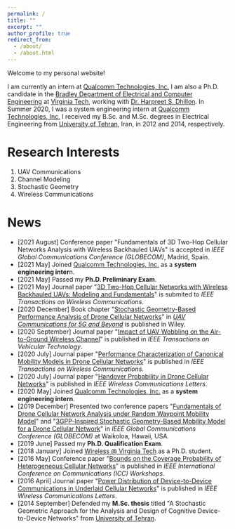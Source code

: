 ```yaml
---
permalink: /
title: ""
excerpt: ""
author_profile: true
redirect_from: 
  - /about/
  - /about.html
---
```


Welcome to my personal website!

I am currently an intern at [Qualcomm Technologies, Inc.](https://www.qualcomm.com) I am also a Ph.D. candidate in the [Bradley Department of Electrical and Computer Engineering](https://ece.vt.edu) at [Virginia Tech](https://vt.edu), working with [Dr. Harpreet S. Dhillon](https://www.dhillon.ece.vt.edu). In Summer 2020, I was a system engineering intern at [Qualcomm Technologies, Inc.](https://www.qualcomm.com) I received my B.Sc. and M.Sc. degrees in Electrical Engineering from [University of Tehran](https://ut.ac.ir/en), Iran, in 2012 and 2014, respectively.

Research Interests
======
1. UAV Communications
2. Channel Modeling
3. Stochastic Geometry
4. Wireless Communications

News
======
* [2021 August] Conference paper "Fundamentals of 3D Two-Hop Cellular Networks Analysis with Wireless Backhauled UAVs" is accepted in *IEEE Global Communications Conference (GLOBECOM)*, Madrid, Spain.
* [2021 May] Joined [Qualcomm Technologies, Inc.](https://www.qualcomm.com) as a **system engineering inter**n.
* [2021 May] Passed my **Ph.D. Preliminary Exam**.
* [2021 May] Journal paper "[3D Two-Hop Cellular Networks with Wireless Backhauled UAVs: Modeling and Fundamentals](https://arxiv.org/abs/2105.07055)" is submited to *IEEE Transactions on Wireless Communications*.
* [2020 December] Book chapter "[Stochastic Geometry-Based Performance Analysis of Drone Cellular Networks](https://onlinelibrary.wiley.com/doi/abs/10.1002/9781119575795.ch9)" in *[UAV Communications for 5G and Beyond](https://onlinelibrary.wiley.com/doi/book/10.1002/9781119575795)* is published in Wiley.
* [2020 September] Journal paper "[Impact of UAV Wobbling on the Air-to-Ground Wireless Channel](https://ieeexplore.ieee.org/abstract/document/9206092)" is published in *IEEE Transactions on Vehicular Technology*.
* [2020 July] Journal paper "[Performance Characterization of Canonical Mobility Models in Drone Cellular Networks](https://ieeexplore.ieee.org/abstract/document/9078878)" is published in *IEEE Transactions on Wireless Communications*.
* [2020 July] Journal paper "[Handover Probability in Drone Cellular Networks](https://ieeexplore.ieee.org/abstract/document/9003219)" is published in *IEEE Wireless Communications Letters*.
* [2020 May] Joined [Qualcomm Technologies, Inc.](https://www.qualcomm.com) as a **system engineering intern**.
* [2019 December] Presented two conference papers "[Fundamentals of Drone Cellular Network Analysis under Random Waypoint Mobility Model](https://ieeexplore.ieee.org/abstract/document/9013341)" and "[3GPP-Inspired Stochastic Geometry-Based Mobility Model for a Drone Cellular Network](https://ieeexplore.ieee.org/abstract/document/9013645)" in *IEEE Global Communications Conference (GLOBECOM)* at Waikoloa, Hawaii, USA.
* [2019 June] Passed my **Ph.D. Qualification Exam**.
* [2018 January] Joined [Wireless @ Virginia Tech](https://wireless.vt.edu) as a Ph.D. student.
* [2016 May] Conference paper "[Bounds on the Coverage Probability of Heterogeneous Cellular Networks](https://ieeexplore.ieee.org/abstract/document/7503878)" is published in *IEEE International Conference on Communications (ICC) Workshops*.
* [2016 April] Journal paper "[Power Distribution of Device-to-Device Communications in Underlaid Cellular Networks](https://ieeexplore.ieee.org/abstract/document/7383234)" is published in *IEEE Wireless Communications Letters*.
* [2014 September] Defended my **M.Sc. thesis** titled "A Stochastic Geometric Approach for the Analysis and Design of Cognitive Device-to-Device Networks" from [University of Tehran](https://ece.ut.ac.ir/en/communcation).
